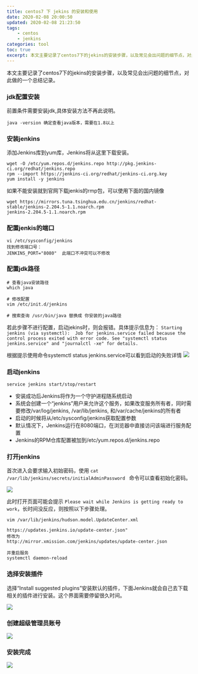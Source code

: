 ```yaml
---
title: centos7 下 jekins 的安装和使用
date: 2020-02-08 20:00:50
updated: 2020-02-08 21:23:50
tags: 
    - centos
    - jenkins
categories: tool
toc: true
excerpt: 本文主要记录了centos7下的jekins的安装步骤，以及常见会出问题的细节点，对此做的一个总结记录。
---
```


本文主要记录了centos7下的jekins的安装步骤，以及常见会出问题的细节点，对此做的一个总结记录。

### jdk配置安装
前置条件需要安装jdk,具体安装方法不再此说明。
```
java -version 确定查看java版本，需要在1.8以上
```

### 安装jenkins

添加Jenkins库到yum库，Jenkins将从这里下载安装。

```
wget -O /etc/yum.repos.d/jenkins.repo http://pkg.jenkins-ci.org/redhat/jenkins.repo
rpm --import https://jenkins-ci.org/redhat/jenkins-ci.org.key
yum install -y jenkins
```

如果不能安装就到官网下载jenkis的rmp包，可以使用下面的国内镜像
```
wget https://mirrors.tuna.tsinghua.edu.cn/jenkins/redhat-stable/jenkins-2.204.5-1.1.noarch.rpm
jenkins-2.204.5-1.1.noarch.rpm
```

### 配置jenkis的端口
```
vi /etc/sysconfig/jenkins
找到修改端口号：
JENKINS_PORT="8080"  此端口不冲突可以不修改
```
### 配置jdk路径
```
# 查看java安装路径
which java

# 修改配置
vim /etc/init.d/jenkins

# 搜索查询 /usr/bin/java 替换成 你安装的java路径
```
若此步骤不进行配置，启动jekins时，则会报错。具体提示信息为：
`Starting jenkins (via systemctl):  Job for jenkins.service failed because the control process exited with error code. See "systemctl status jenkins.service" and "journalctl -xe" for details.`

根据提示使用命令systemctl status jenkins.service可以看到启动的失败详情
![](https://static.studytime.xin/image/articles/20200319231402.png)

### 启动jenkins
```
service jenkins start/stop/restart
```
- 安装成功后Jenkins将作为一个守护进程随系统启动
- 系统会创建一个“jenkins”用户来允许这个服务，如果改变服务所有者，同时需要修改/var/log/jenkins, /var/lib/jenkins, 和/var/cache/jenkins的所有者
- 启动的时候将从/etc/sysconfig/jenkins获取配置参数
- 默认情况下，Jenkins运行在8080端口，在浏览器中直接访问该端进行服务配置
- Jenkins的RPM仓库配置被加到/etc/yum.repos.d/jenkins.repo

### 打开jenkins 

首次进入会要求输入初始密码，使用 `cat /var/lib/jenkins/secrets/initialAdminPassword ` 命令可以查看初始化密码。

![](https://static.studytime.xin/image/articles/20200319230351.png)

此时打开页面可能会提示 `Please wait while Jenkins is getting ready to work`，长时间没反应，则按照以下步骤处理。
```
vim /var/lib/jenkins/hudson.model.UpdateCenter.xml

https://updates.jenkins.io/update-center.json" 
修改为
http://mirror.xmission.com/jenkins/updates/update-center.json

并重启服务
systemctl daemon-reload 
```

### 选择安装插件
选择“Install suggested plugins”安装默认的插件，下面Jenkins就会自己去下载相关的插件进行安装。这个界面需要停留很久时间。

![](https://static.studytime.xin/image/articles/20200319231916.png)

### 创建超级管理员账号 
![](https://static.studytime.xin/image/articles/20200319231954.png)

### 安装完成
![](https://static.studytime.xin/image/articles/20200319232009.png)
